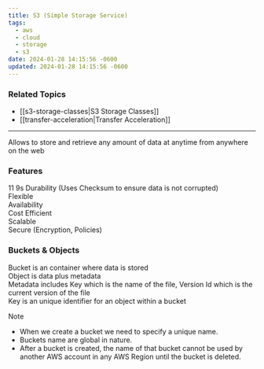 ```yaml
---
title: S3 (Simple Storage Service)
tags:
  - aws
  - cloud
  - storage
  - s3
date: 2024-01-28 14:15:56 -0600
updated: 2024-01-28 14:15:56 -0600
---
```


### Related Topics

* [[s3-storage-classes|S3 Storage Classes]]
* [[transfer-acceleration|Transfer Acceleration]]

---

Allows to store and retrieve any amount of data at anytime from anywhere on the web

### Features

11 9s Durability (Uses Checksum to ensure data is not corrupted)  
Flexible  
Availability  
Cost Efficient  
Scalable  
Secure (Encryption, Policies)

### Buckets & Objects

Bucket is an container where data is stored  
Object is data plus metadata  
Metadata includes Key which is the name of the file, Version Id which is the current version of the file  
Key is an unique identifier for an object within a bucket

 > [!NOTE]
 > * When we create a bucket we need to specify a unique name.
 > * Buckets name are global in nature.
 > * After a bucket is created, the name of that bucket cannot be used by another AWS account in any AWS Region until the bucket is deleted.
 